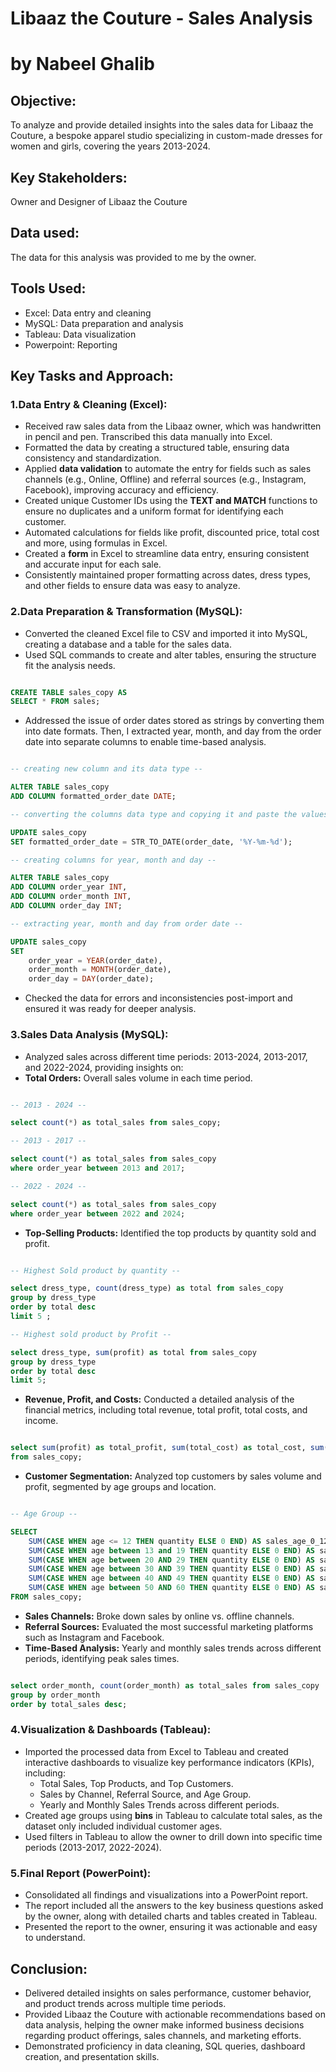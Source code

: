 # Libaaz the Couture - Sales Analysis
# by Nabeel Ghalib


## Objective:

To analyze and provide detailed insights into the sales data for Libaaz the Couture, a bespoke apparel studio specializing in custom-made dresses for women and girls, covering the years 2013-2024.


## Key Stakeholders:

Owner and Designer of Libaaz the Couture


## Data used:

The data for this analysis was provided to me by the owner.


## Tools Used:

- Excel: Data entry and cleaning
- MySQL: Data preparation and analysis
- Tableau: Data visualization
- Powerpoint: Reporting


## Key Tasks and Approach:

### 1.Data Entry & Cleaning (Excel):

- Received raw sales data from the Libaaz owner, which was handwritten in pencil and pen. Transcribed this data manually into Excel.
- Formatted the data by creating a structured table, ensuring data consistency and standardization.
- Applied **data validation** to automate the entry for fields such as sales channels (e.g., Online, Offline) and referral sources (e.g., Instagram, Facebook), improving accuracy and efficiency.
- Created unique Customer IDs using the **TEXT and MATCH** functions to ensure no duplicates and a uniform format for identifying each customer.
- Automated calculations for fields like profit, discounted price, total cost and more, using formulas in Excel.
- Created a **form** in Excel to streamline data entry, ensuring consistent and accurate input for each sale.
- Consistently maintained proper formatting across dates, dress types, and other fields to ensure data was easy to analyze.

### 2.Data Preparation & Transformation (MySQL):

- Converted the cleaned Excel file to CSV and imported it into MySQL, creating a database and a table for the sales data.
- Used SQL commands to create and alter tables, ensuring the structure fit the analysis needs.

```sql

CREATE TABLE sales_copy AS
SELECT * FROM sales;

```
- Addressed the issue of order dates stored as strings by converting them into date formats. Then, I extracted year, month, and day from the order date into separate columns to enable time-based analysis.

```sql

-- creating new column and its data type --

ALTER TABLE sales_copy
ADD COLUMN formatted_order_date DATE;

-- converting the columns data type and copying it and paste the values the newly created columns --

UPDATE sales_copy
SET formatted_order_date = STR_TO_DATE(order_date, '%Y-%m-%d');

-- creating columns for year, month and day --

ALTER TABLE sales_copy
ADD COLUMN order_year INT,
ADD COLUMN order_month INT,
ADD COLUMN order_day INT;

-- extracting year, month and day from order date --

UPDATE sales_copy
SET 
    order_year = YEAR(order_date),
    order_month = MONTH(order_date),
    order_day = DAY(order_date);

```

- Checked the data for errors and inconsistencies post-import and ensured it was ready for deeper analysis.

 
### 3.Sales Data Analysis (MySQL):

- Analyzed sales across different time periods: 2013-2024, 2013-2017, and 2022-2024, providing insights on:
- **Total Orders:** Overall sales volume in each time period.

```sql

-- 2013 - 2024 --

select count(*) as total_sales from sales_copy;

-- 2013 - 2017 --

select count(*) as total_sales from sales_copy
where order_year between 2013 and 2017;

-- 2022 - 2024 --

select count(*) as total_sales from sales_copy
where order_year between 2022 and 2024;

```

- **Top-Selling Products:** Identified the top products by quantity sold and profit.


```sql

-- Highest Sold product by quantity --

select dress_type, count(dress_type) as total from sales_copy 
group by dress_type
order by total desc
limit 5 ;

-- Highest sold product by Profit --

select dress_type, sum(profit) as total from sales_copy 
group by dress_type
order by total desc
limit 5;

```
- **Revenue, Profit, and Costs:** Conducted a detailed analysis of the financial metrics, including total revenue, total profit, total costs, and income.

```sql

select sum(profit) as total_profit, sum(total_cost) as total_cost, sum(discounted_price) as total_revenue, sum(income) as total_income
from sales_copy;

```
- **Customer Segmentation:** Analyzed top customers by sales volume and profit, segmented by age groups and location.

```sql

-- Age Group --

SELECT
    SUM(CASE WHEN age <= 12 THEN quantity ELSE 0 END) AS sales_age_0_12,
    SUM(CASE WHEN age between 13 and 19 THEN quantity ELSE 0 END) AS sales_age_13_19,
    SUM(CASE WHEN age between 20 AND 29 THEN quantity ELSE 0 END) AS sales_age_20_29,
    SUM(CASE WHEN age between 30 AND 39 THEN quantity ELSE 0 END) AS sales_age_30_39,
    SUM(CASE WHEN age between 40 AND 49 THEN quantity ELSE 0 END) AS sales_age_40_49,
    SUM(CASE WHEN age between 50 AND 60 THEN quantity ELSE 0 END) AS sales_age_50_60
FROM sales_copy;

```

- **Sales Channels:** Broke down sales by online vs. offline channels.
- **Referral Sources:** Evaluated the most successful marketing platforms such as Instagram and Facebook.
- **Time-Based Analysis:** Yearly and monthly sales trends across different periods, identifying peak sales times.

```sql

select order_month, count(order_month) as total_sales from sales_copy
group by order_month
order by total_sales desc;

```


### 4.Visualization & Dashboards (Tableau):

- Imported the processed data from Excel to Tableau and created interactive dashboards to visualize key performance indicators (KPIs), including:
    - Total Sales, Top Products, and Top Customers.
    - Sales by Channel, Referral Source, and Age Group.
    - Yearly and Monthly Sales Trends across different periods.
- Created age groups using **bins** in Tableau to calculate total sales, as the dataset only included individual customer ages.
- Used filters in Tableau to allow the owner to drill down into specific time periods (2013-2017, 2022-2024).


### 5.Final Report (PowerPoint):

- Consolidated all findings and visualizations into a PowerPoint report.
- The report included all the answers to the key business questions asked by the owner, along with detailed charts and tables created in Tableau.
- Presented the report to the owner, ensuring it was actionable and easy to understand.
  

## Conclusion:

- Delivered detailed insights on sales performance, customer behavior, and product trends across multiple time periods.
- Provided Libaaz the Couture with actionable recommendations based on data analysis, helping the owner make informed business decisions regarding product offerings, sales channels, and marketing efforts.
- Demonstrated proficiency in data cleaning, SQL queries, dashboard creation, and presentation skills.


